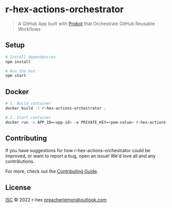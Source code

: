 # r-hex-actions-orchestrator

> A GitHub App built with [Probot](https://github.com/probot/probot) that Orchestrate GitHub Reusable Workflows

## Setup

```sh
# Install dependencies
npm install

# Run the bot
npm start
```

## Docker

```sh
# 1. Build container
docker build -t r-hex-actions-orchestrator .

# 2. Start container
docker run -e APP_ID=<app-id> -e PRIVATE_KEY=<pem-value> r-hex-actions-orchestrator
```

## Contributing

If you have suggestions for how r-hex-actions-orchestrator could be improved, or want to report a bug, open an issue! We'd love all and any contributions.

For more, check out the [Contributing Guide](CONTRIBUTING.md).

## License

[ISC](LICENSE) © 2022 r-hex <preacherlemon@outlook.com>
